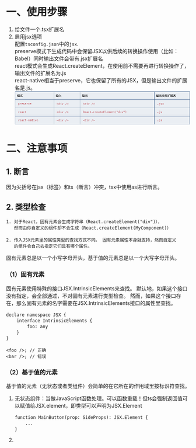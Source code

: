 # 一、使用步骤  
1. 给文件一个.tsx扩展名
2. 启用jsx选项  
   配置`tsconfig.json`中的`jsx`.  
   preserve模式下生成代码中会保留JSX以供后续的转换操作使用（比如：Babel）同时输出文件会带有.jsx扩展名  
   react模式会生成React.createElement，在使用前不需要再进行转换操作了，输出文件的扩展名为.js  
   react-native相当于preserve，它也保留了所有的JSX，但是输出文件的扩展名是.js。
   ![](tsx.png)  
# 二、注意事项  
## 1. 断言  
因为尖括号在jsx（标签）和ts（断言）冲突，tsx中使用as进行断言。  
## 2. 类型检查  
```  
1. 对于React，固有元素会生成字符串（React.createElement("div")），
   然而由你自定义的组件却不会生成（React.createElement(MyComponent)）  

2. 传入JSX元素里的属性类型的查找方式不同。 固有元素属性本身就支持，然而自定义
   的组件会自己去指定它们具有哪个属性。
```  
固有元素总是以一个小写字母开头，基于值的元素总是以一个大写字母开头。  
### （1）固有元素  
固有元素使用特殊的接口JSX.IntrinsicElements来查找。 默认地，如果这个接口没有指定，会全部通过，不对固有元素进行类型检查。 然而，如果这个接口存在，那么固有元素的名字需要在JSX.IntrinsicElements接口的属性里查找。  
```  
declare namespace JSX {
    interface IntrinsicElements {
        foo: any
    }
}

<foo />; // 正确
<bar />; // 错误
```  
### （2）基于值的元素  
基于值的元素（无状态或者类组件）会简单的在它所在的作用域里按标识符查找。  
1. 无状态组件：当做JavaScript函数处理。可以函数重载！但ts会强制返回值可以赋值给JSX.element，即类型可以声明为JSX.Element  
    ```  
    function MainButton(prop: SideProps): JSX.Element {
        ...
    }
    ```  
2. 